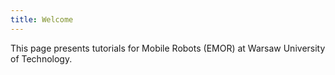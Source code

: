 ```yaml
---
title: Welcome
---
```


This page presents tutorials for Mobile Robots (EMOR) at Warsaw University of Technology.
